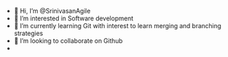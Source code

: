- 👋 Hi, I’m @SrinivasanAgile
- 👀 I’m interested in Software development 
- 🌱 I’m currently learning Git with interest to learn merging and branching strategies
- 💞️ I’m looking to collaborate on Github
- 


<!---
SrinivasanAgile/SrinivasanAgile is a ✨ special ✨ repository because its `README.md` (this file) appears on your GitHub profile.
You can click the Preview link to take a look at your changes.
--->
